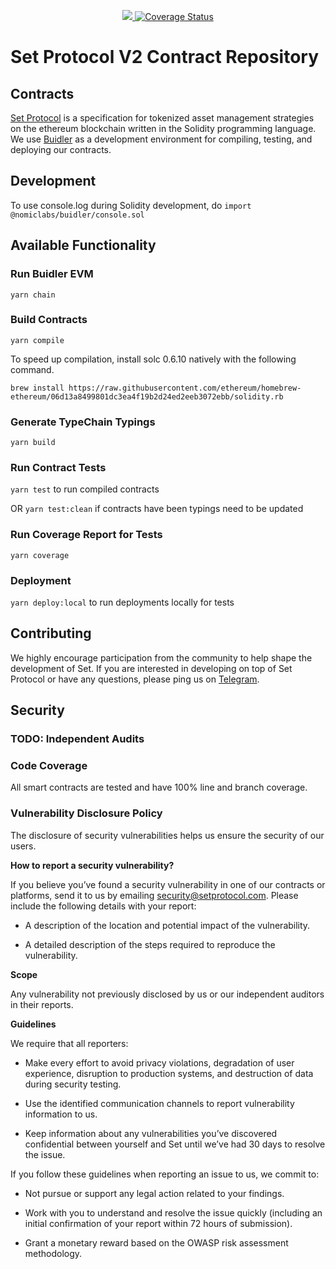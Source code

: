 <p align="center">
  <a href="https://circleci.com/gh/SetProtocol/set-protocol-v2/tree/master">
    <img src="https://img.shields.io/circleci/project/github/SetProtocol/set-protocol-v2/master.svg" />
  </a>
  <a href='https://coveralls.io/github/SetProtocol/set-protocol-v2?branch=master'><img src='https://coveralls.io/repos/github/SetProtocol/set-protocol-v2/badge.svg?branch=master&amp;t=4pzROZ' alt='Coverage Status' /></a>
</p>

# Set Protocol V2 Contract Repository

## Contracts
[Set Protocol](https://setprotocol.com/) is a specification for tokenized asset management strategies on the ethereum blockchain written in the Solidity programming language. We use [Buidler](https://buidler.dev/) as a development environment for compiling, testing, and deploying our contracts.

## Development

To use console.log during Solidity development, do `import @nomiclabs/buidler/console.sol`

## Available Functionality

### Run Buidler EVM

`yarn chain`

### Build Contracts

`yarn compile`

To speed up compilation, install solc 0.6.10 natively with the following command.
```
brew install https://raw.githubusercontent.com/ethereum/homebrew-ethereum/06d13a8499801dc3ea4f19b2d24ed2eeb3072ebb/solidity.rb
```

### Generate TypeChain Typings

`yarn build`

### Run Contract Tests

`yarn test` to run compiled contracts 

OR `yarn test:clean` if contracts have been typings need to be updated

### Run Coverage Report for Tests

`yarn coverage`


### Deployment

`yarn deploy:local` to run deployments locally for tests


## Contributing
We highly encourage participation from the community to help shape the development of Set. If you are interested in developing on top of Set Protocol or have any questions, please ping us on [Telegram](https://t.me/joinchat/Fx8D6wyprLUlM1jMVnaRdg).

## Security

### TODO: Independent Audits

### Code Coverage

All smart contracts are tested and have 100% line and branch coverage.

### Vulnerability Disclosure Policy

The disclosure of security vulnerabilities helps us ensure the security of our users.

**How to report a security vulnerability?**

If you believe you’ve found a security vulnerability in one of our contracts or platforms,
send it to us by emailing [security@setprotocol.com](mailto:security@setprotocol.com).
Please include the following details with your report:

* A description of the location and potential impact of the vulnerability.

* A detailed description of the steps required to reproduce the vulnerability.

**Scope**

Any vulnerability not previously disclosed by us or our independent auditors in their reports.

**Guidelines**

We require that all reporters:

* Make every effort to avoid privacy violations, degradation of user experience,
disruption to production systems, and destruction of data during security testing.

* Use the identified communication channels to report vulnerability information to us.

* Keep information about any vulnerabilities you’ve discovered confidential between yourself and
Set until we’ve had 30 days to resolve the issue.

If you follow these guidelines when reporting an issue to us, we commit to:

* Not pursue or support any legal action related to your findings.

* Work with you to understand and resolve the issue quickly
(including an initial confirmation of your report within 72 hours of submission).

* Grant a monetary reward based on the OWASP risk assessment methodology.
